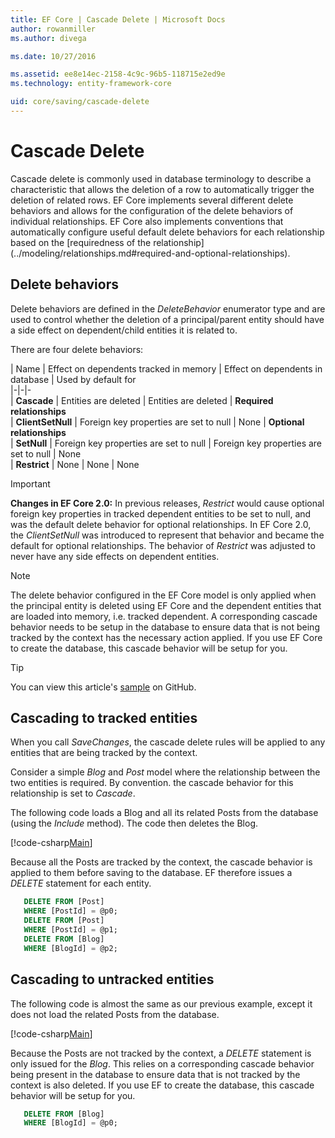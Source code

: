 ```yaml
---
title: EF Core | Cascade Delete | Microsoft Docs
author: rowanmiller
ms.author: divega

ms.date: 10/27/2016

ms.assetid: ee8e14ec-2158-4c9c-96b5-118715e2ed9e
ms.technology: entity-framework-core

uid: core/saving/cascade-delete
---
```

# Cascade Delete

Cascade delete is commonly used in database terminology to describe a characteristic that allows the deletion of a row to automatically trigger the deletion of related rows. EF Core implements several different delete behaviors and allows for the configuration of the delete behaviors of individual relationships. EF Core also implements conventions that automatically configure useful default delete behaviors for each relationship based on the [requiredness of the relationship] (../modeling/relationships.md#required-and-optional-relationships).

## Delete behaviors
Delete behaviors are defined in the *DeleteBehavior* enumerator type and are used to control whether the deletion of a principal/parent entity should have a side effect on dependent/child entities it is related to.

There are four delete behaviors:

| Name | Effect on dependents tracked in memory | Effect on dependents in database | Used by default for  
|-|-|-  
| **Cascade** | Entities are deleted | Entities are deleted | **Required relationships**  
| **ClientSetNull** | Foreign key properties are set to null | None | **Optional relationships**  
| **SetNull** | Foreign key properties are set to null | Foreign key properties are set to null | None  
| **Restrict** | None | None | None  

> [!IMPORTANT]  
> **Changes in EF Core 2.0:** In previous releases, *Restrict* would cause optional foreign key properties in tracked dependent entities to be set to null, and was the default delete behavior for optional relationships. In EF Core 2.0, the *ClientSetNull* was introduced to represent that behavior and became the default for optional relationships. The behavior of *Restrict* was adjusted to never have any side effects on dependent entities.

> [!NOTE]
> The delete behavior configured in the EF Core model is only applied when the principal entity is deleted using EF Core and the dependent entities that are loaded into memory, i.e. tracked dependent. A corresponding cascade behavior needs to be setup in the database to ensure data that is not being tracked by the context has the necessary action applied. If you use EF Core to create the database, this cascade behavior will be setup for you.

> [!TIP]
> You can view this article's [sample](https://github.com/aspnet/EntityFramework.Docs/tree/master/samples/core/Saving/Saving/CascadeDelete/) on GitHub.

## Cascading to tracked entities

When you call *SaveChanges*, the cascade delete rules will be applied to any entities that are being tracked by the context.

Consider a simple *Blog* and *Post* model where the relationship between the two entities is required. By convention. the cascade behavior for this relationship is set to *Cascade*.

The following code loads a Blog and all its related Posts from the database (using the *Include* method). The code then deletes the Blog.

[!code-csharp[Main](../../../samples/core/Saving/Saving/CascadeDelete/Sample.cs#CascadingOnTrackedEntities)]

Because all the Posts are tracked by the context, the cascade behavior is applied to them before saving to the database. EF therefore issues a  *DELETE* statement for each entity.

``` sql
   DELETE FROM [Post]
   WHERE [PostId] = @p0;
   DELETE FROM [Post]
   WHERE [PostId] = @p1;
   DELETE FROM [Blog]
   WHERE [BlogId] = @p2;
```

## Cascading to untracked entities

The following code is almost the same as our previous example, except it does not load the related Posts from the database.

[!code-csharp[Main](../../../samples/core/Saving/Saving/CascadeDelete/Sample.cs#CascadingOnDatabaseEntities)]

Because the Posts are not tracked by the context, a *DELETE* statement is only issued for the *Blog*. This relies on a corresponding cascade behavior being present in the database to ensure data that is not tracked by the context is also deleted. If you use EF to create the database, this cascade behavior will be setup for you.

``` sql
   DELETE FROM [Blog]
   WHERE [BlogId] = @p0;
```

